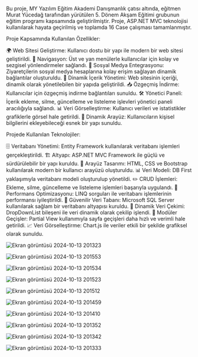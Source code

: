 Bu proje, MY Yazılım Eğitim Akademi Danışmanlık çatısı altında, eğitmen Murat Yücedağ tarafından yürütülen 5. Dönem Akşam Eğitimi grubunun eğitim programı kapsamında geliştirilmiştir. Proje, ASP.NET MVC teknolojisi kullanılarak hayata geçirilmiş ve toplamda 16 Case çalışması tamamlanmıştır.

Proje Kapsamında Kullanılan Özellikler:

🌍 Web Sitesi Geliştirme: Kullanıcı dostu bir yapı ile modern bir web sitesi geliştirildi.
🧭 Navigasyon: Üst ve yan menülerle kullanıcılar için kolay ve sezgisel yönlendirmeler sağlandı.
📲 Sosyal Medya Entegrasyonu: Ziyaretçilerin sosyal medya hesaplarına kolay erişim sağlayan dinamik bağlantılar oluşturuldu.
📝 Dinamik İçerik Yönetimi: Web sitesinin içeriği, dinamik olarak yönetilebilen bir yapıda geliştirildi.
📥 Özgeçmiş İndirme: Kullanıcılar için özgeçmiş indirme bağlantıları sunuldu.
🛠 Yönetici Paneli: İçerik ekleme, silme, güncelleme ve listeleme işlevleri yönetici paneli aracılığıyla sağlandı.
📊 Veri Görselleştirme: Kullanıcı verileri ve istatistikler grafiklerle görsel hale getirildi.
🔧 Dinamik Arayüz: Kullanıcıların kişisel bilgilerini ekleyebileceği esnek bir yapı sunuldu.


Projede Kullanılan Teknolojiler:

🗄️ Veritabanı Yönetimi: Entity Framework kullanılarak veritabanı işlemleri gerçekleştirildi.
🏗️ Altyapı: ASP.NET MVC Framework ile güçlü ve sürdürülebilir bir yapı kuruldu.
🎨 Arayüz Tasarımı: HTML, CSS ve Bootstrap kullanılarak modern bir kullanıcı arayüzü oluşturuldu.
📊 Veri Modeli: DB First yaklaşımıyla veritabanı modeli oluşturulup yönetildi.
✏️ CRUD İşlemleri: Ekleme, silme, güncelleme ve listeleme işlemleri başarıyla uygulandı.
🚀 Performans Optimizasyonu: LINQ sorguları ile veritabanı işlemlerinin performansı iyileştirildi.
🔐 Güvenilir Veri Tabanı: Microsoft SQL Server kullanılarak sağlam bir veritabanı altyapısı kuruldu.
📑 Dinamik Veri Çekimi: DropDownList bileşeni ile veri dinamik olarak çekilip işlendi.
🔄 Modüler Geçişler: Partial View kullanımıyla sayfa geçişleri daha hızlı ve verimli hale getirildi.
📈 Veri Görselleştirme: Chart.js ile veriler etkili bir şekilde grafiksel olarak sunuldu.




![Ekran görüntüsü 2024-10-13 201323](https://github.com/user-attachments/assets/7cd7c7c2-1365-48b5-8430-ce806f7e4538)

![Ekran görüntüsü 2024-10-13 201553](https://github.com/user-attachments/assets/1e4d0002-f6d1-4627-ad9c-6a58a4bd4f5d)

![Ekran görüntüsü 2024-10-13 201534](https://github.com/user-attachments/assets/89329bbf-649f-4eed-9ad5-950e97849ea8)

![Ekran görüntüsü 2024-10-13 201523](https://github.com/user-attachments/assets/d943148c-08fa-4239-b3d3-fa3a561731c4)

![Ekran görüntüsü 2024-10-13 201512](https://github.com/user-attachments/assets/87e95bb3-c1b5-4b62-a7cc-dbf6ebc66bfd)

![Ekran görüntüsü 2024-10-13 201459](https://github.com/user-attachments/assets/6be60521-e7ff-4161-8512-d005c5d49e6d)

![Ekran görüntüsü 2024-10-13 201410](https://github.com/user-attachments/assets/75374eb2-cc56-43d2-8afd-75ca7f6d559e)

![Ekran görüntüsü 2024-10-13 201352](https://github.com/user-attachments/assets/479dcaac-dc83-4af9-bcf1-24a6ac4a795c)

![Ekran görüntüsü 2024-10-13 201342](https://github.com/user-attachments/assets/c61220fa-59ad-447c-bd5f-d4f0a1bf34a7)

![Ekran görüntüsü 2024-10-13 201333](https://github.com/user-attachments/assets/46576d23-d08b-49fa-87bd-67628d22ff6e)
